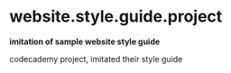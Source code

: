 # website.style.guide.project
**imitation of sample website style guide**

codecademy project, imitated their style guide
